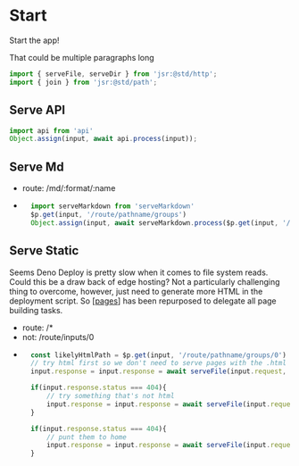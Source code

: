 # Start

Start the app!

That could be multiple paragraphs long

```ts
import { serveFile, serveDir } from 'jsr:@std/http';
import { join } from 'jsr:@std/path';
```

## Serve API
```ts
import api from 'api'
Object.assign(input, await api.process(input));
```
## Serve Md
- route: /md/:format/:name
- ```ts
    import serveMarkdown from 'serveMarkdown'
    $p.get(input, '/route/pathname/groups')
    Object.assign(input, await serveMarkdown.process($p.get(input, '/route/pathname/groups')))
    ```

## Serve Static
Seems Deno Deploy is pretty slow when it comes to file system reads. Could this be a draw back of edge hosting? Not a particularly challenging thing to overcome, however, just need to generate more HTML in the deployment script. So [[pages]] has been repurposed to delegate all page building tasks.
- route: /*
- not: /route/inputs/0
- ```ts
    const likelyHtmlPath = $p.get(input, '/route/pathname/groups/0')
    // try html first so we don't need to serve pages with the .html extension
    input.response = input.response = await serveFile(input.request, join(Deno.cwd(), 'public', likelyHtmlPath+'.html'))

    if(input.response.status === 404){
        // try something that's not html
        input.response = input.response = await serveFile(input.request, join(Deno.cwd(), 'public', likelyHtmlPath))
    }

    if(input.response.status === 404){
        // punt them to home
        input.response = input.response = await serveFile(input.request, join(Deno.cwd(), 'public', 'index.html'))
    }
    ```


[//begin]: # "Autogenerated link references for markdown compatibility"
[pages]: pages/pages.md "Pages"
[//end]: # "Autogenerated link references"


[//begin]: # "Autogenerated link references for markdown compatibility"
[pages]: pages/pages.md "Pages"
[//end]: # "Autogenerated link references"